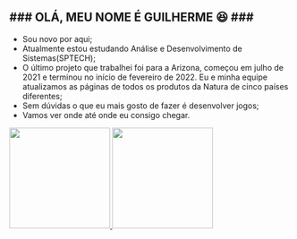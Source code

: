 <h2>### OLÁ, MEU NOME É GUILHERME 😆 ###</h2>

- Sou novo por aqui;
- Atualmente estou estudando Análise e Desenvolvimento de Sistemas(SPTECH);
- O último projeto que trabalhei foi para a Arizona, começou em julho de 2021 e terminou no início de fevereiro de 2022. Eu e minha equipe atualizamos as páginas de todos os produtos da Natura de cinco países diferentes;
- Sem dúvidas o que eu mais gosto de fazer é desenvolver jogos;
- Vamos ver onde até onde eu consigo chegar.


<div> <!-- <div align="center"> -->
  <a href="https://github.com/rafaballerini">
  <img height="180em" src="https://github-readme-stats.vercel.app/api?username=guilhermehomma&show_icons=true&theme=tokyonight&include_all_commits=true&count_private=true"/>
  <img height="180em" src="https://github-readme-stats.vercel.app/api/top-langs/?username=guilhermehomma&layout=compact&langs_count=7&theme=tokyonight"/>
</div>
